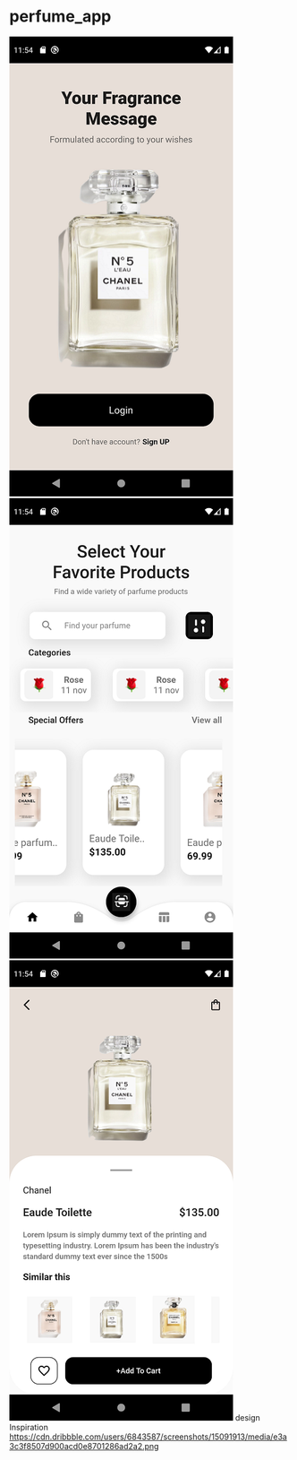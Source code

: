 # perfume_app

![Screenshot](Screenshot_1619245455.png) ![Screenshot](Screenshot_1619245465.png) ![Screenshot](Screenshot_1619245469.png)
design Inspiration https://cdn.dribbble.com/users/6843587/screenshots/15091913/media/e3a3c3f8507d900acd0e8701286ad2a2.png
